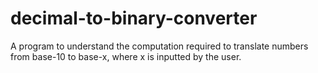 # decimal-to-binary-converter
A program to understand the computation required to translate numbers from base-10 to base-x, where x is inputted by the user.
